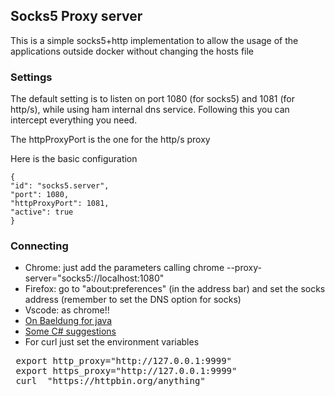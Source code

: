 ## Socks5 Proxy server

This is a simple socks5+http implementation to allow the usage of
the applications outside docker without changing the hosts file

### Settings

The default setting is to listen on port 1080 (for socks5) and 1081 (for http/s), while using
ham internal dns service. Following this you can intercept 
everything you need.

The httpProxyPort is the one for the http/s proxy

Here is the basic configuration

    {
    "id": "socks5.server",
    "port": 1080,
    "httpProxyPort": 1081,
    "active": true
    }
    
### Connecting

* Chrome: just add the parameters calling chrome --proxy-server="socks5://localhost:1080"
* Firefox: go to "about:preferences" (in the address bar) and set the socks address (remember to set the DNS option for socks)
* Vscode: as chrome!!
* [On Baeldung for java](https://www.baeldung.com/java-connect-via-proxy-server)
* [Some C# suggestions](https://dotnetcoretutorials.com/2021/07/11/socks-proxy-support-in-net/?series)
* For curl just set the environment variables
<pre>
 export http_proxy="http://127.0.0.1:9999"
 export https_proxy="http://127.0.0.1:9999"
 curl  "https://httpbin.org/anything"
</pre>